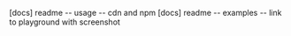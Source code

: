 [docs] readme -- usage -- cdn and npm
[docs] readme -- examples -- link to playground with screenshot
